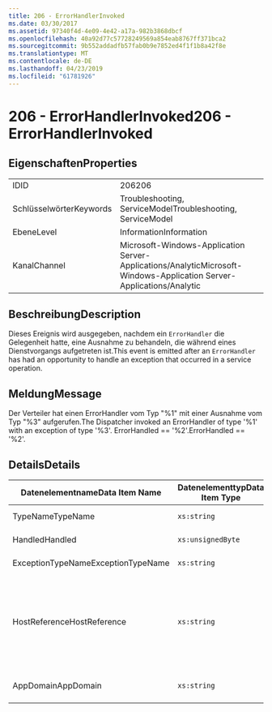```yaml
---
title: 206 - ErrorHandlerInvoked
ms.date: 03/30/2017
ms.assetid: 97340f4d-4e09-4e42-a17a-982b3868dbcf
ms.openlocfilehash: 40a92d77c57728249569a854eab8767ff371bca2
ms.sourcegitcommit: 9b552addadfb57fab0b9e7852ed4f1f1b8a42f8e
ms.translationtype: MT
ms.contentlocale: de-DE
ms.lasthandoff: 04/23/2019
ms.locfileid: "61781926"
---
```

# <a name="206---errorhandlerinvoked"></a><span data-ttu-id="9ca19-102">206 - ErrorHandlerInvoked</span><span class="sxs-lookup"><span data-stu-id="9ca19-102">206 - ErrorHandlerInvoked</span></span>
## <a name="properties"></a><span data-ttu-id="9ca19-103">Eigenschaften</span><span class="sxs-lookup"><span data-stu-id="9ca19-103">Properties</span></span>  
  
|||  
|-|-|  
|<span data-ttu-id="9ca19-104">ID</span><span class="sxs-lookup"><span data-stu-id="9ca19-104">ID</span></span>|<span data-ttu-id="9ca19-105">206</span><span class="sxs-lookup"><span data-stu-id="9ca19-105">206</span></span>|  
|<span data-ttu-id="9ca19-106">Schlüsselwörter</span><span class="sxs-lookup"><span data-stu-id="9ca19-106">Keywords</span></span>|<span data-ttu-id="9ca19-107">Troubleshooting, ServiceModel</span><span class="sxs-lookup"><span data-stu-id="9ca19-107">Troubleshooting, ServiceModel</span></span>|  
|<span data-ttu-id="9ca19-108">Ebene</span><span class="sxs-lookup"><span data-stu-id="9ca19-108">Level</span></span>|<span data-ttu-id="9ca19-109">Information</span><span class="sxs-lookup"><span data-stu-id="9ca19-109">Information</span></span>|  
|<span data-ttu-id="9ca19-110">Kanal</span><span class="sxs-lookup"><span data-stu-id="9ca19-110">Channel</span></span>|<span data-ttu-id="9ca19-111">Microsoft-Windows-Application Server-Applications/Analytic</span><span class="sxs-lookup"><span data-stu-id="9ca19-111">Microsoft-Windows-Application Server-Applications/Analytic</span></span>|  
  
## <a name="description"></a><span data-ttu-id="9ca19-112">Beschreibung</span><span class="sxs-lookup"><span data-stu-id="9ca19-112">Description</span></span>  
 <span data-ttu-id="9ca19-113">Dieses Ereignis wird ausgegeben, nachdem ein `ErrorHandler` die Gelegenheit hatte, eine Ausnahme zu behandeln, die während eines Dienstvorgangs aufgetreten ist.</span><span class="sxs-lookup"><span data-stu-id="9ca19-113">This event is emitted after an `ErrorHandler` has had an opportunity to handle an exception that occurred in a service operation.</span></span>  
  
## <a name="message"></a><span data-ttu-id="9ca19-114">Meldung</span><span class="sxs-lookup"><span data-stu-id="9ca19-114">Message</span></span>  
 <span data-ttu-id="9ca19-115">Der Verteiler hat einen ErrorHandler vom Typ "%1" mit einer Ausnahme vom Typ "%3" aufgerufen.</span><span class="sxs-lookup"><span data-stu-id="9ca19-115">The Dispatcher invoked an ErrorHandler of type '%1' with an exception of type '%3'.</span></span> <span data-ttu-id="9ca19-116">ErrorHandled == '%2'.</span><span class="sxs-lookup"><span data-stu-id="9ca19-116">ErrorHandled == '%2'.</span></span>  
  
## <a name="details"></a><span data-ttu-id="9ca19-117">Details</span><span class="sxs-lookup"><span data-stu-id="9ca19-117">Details</span></span>  
  
|<span data-ttu-id="9ca19-118">Datenelementname</span><span class="sxs-lookup"><span data-stu-id="9ca19-118">Data Item Name</span></span>|<span data-ttu-id="9ca19-119">Datenelementtyp</span><span class="sxs-lookup"><span data-stu-id="9ca19-119">Data Item Type</span></span>|<span data-ttu-id="9ca19-120">Beschreibung</span><span class="sxs-lookup"><span data-stu-id="9ca19-120">Description</span></span>|  
|--------------------|--------------------|-----------------|  
|<span data-ttu-id="9ca19-121">TypeName</span><span class="sxs-lookup"><span data-stu-id="9ca19-121">TypeName</span></span>|`xs:string`|<span data-ttu-id="9ca19-122">Der CLR-FullName des aufgerufenen `ErrorHandler`-Typs.</span><span class="sxs-lookup"><span data-stu-id="9ca19-122">The CLR FullName of the type of the invoked `ErrorHandler`.</span></span>|  
|<span data-ttu-id="9ca19-123">Handled</span><span class="sxs-lookup"><span data-stu-id="9ca19-123">Handled</span></span>|`xs:unsignedByte`|<span data-ttu-id="9ca19-124">`true`, wenn der Fehlerhandler den Fehler behandelt hat, andernfalls `false`.</span><span class="sxs-lookup"><span data-stu-id="9ca19-124">`true` if the error handler handled the error, otherwise `false`.</span></span>|  
|<span data-ttu-id="9ca19-125">ExceptionTypeName</span><span class="sxs-lookup"><span data-stu-id="9ca19-125">ExceptionTypeName</span></span>|`xs:string`|<span data-ttu-id="9ca19-126">Der CLR-FullName der Ausnahme, die behandelt wurde.</span><span class="sxs-lookup"><span data-stu-id="9ca19-126">The CLR FullName of the exception that was being handled.</span></span>|  
|<span data-ttu-id="9ca19-127">HostReference</span><span class="sxs-lookup"><span data-stu-id="9ca19-127">HostReference</span></span>|`xs:string`|<span data-ttu-id="9ca19-128">Für im Internet gehostete Dienste identifiziert dieses Feld den Dienst in der Webhierarchie eindeutig.</span><span class="sxs-lookup"><span data-stu-id="9ca19-128">For Web-hosted services, this field uniquely identifies the service in the Web hierarchy.</span></span> <span data-ttu-id="9ca19-129">Das Format ist definiert als "Website Namen virtueller Anwendungspfad&#124;virtueller Dienstpfad&#124;ServiceName".</span><span class="sxs-lookup"><span data-stu-id="9ca19-129">Its format is defined as 'Web Site Name Application Virtual Path&#124;Service Virtual Path&#124;ServiceName'.</span></span> <span data-ttu-id="9ca19-130">Beispiel: "Default Web Site/CalculatorApplication&#124;/CalculatorService.svc&#124;CalculatorService'.</span><span class="sxs-lookup"><span data-stu-id="9ca19-130">Example: 'Default Web Site/CalculatorApplication&#124;/CalculatorService.svc&#124;CalculatorService'.</span></span>|  
|<span data-ttu-id="9ca19-131">AppDomain</span><span class="sxs-lookup"><span data-stu-id="9ca19-131">AppDomain</span></span>|`xs:string`|<span data-ttu-id="9ca19-132">Die von AppDomain.CurrentDomain.FriendlyName zurückgegebene Zeichenfolge.</span><span class="sxs-lookup"><span data-stu-id="9ca19-132">The string returned by AppDomain.CurrentDomain.FriendlyName.</span></span>|
